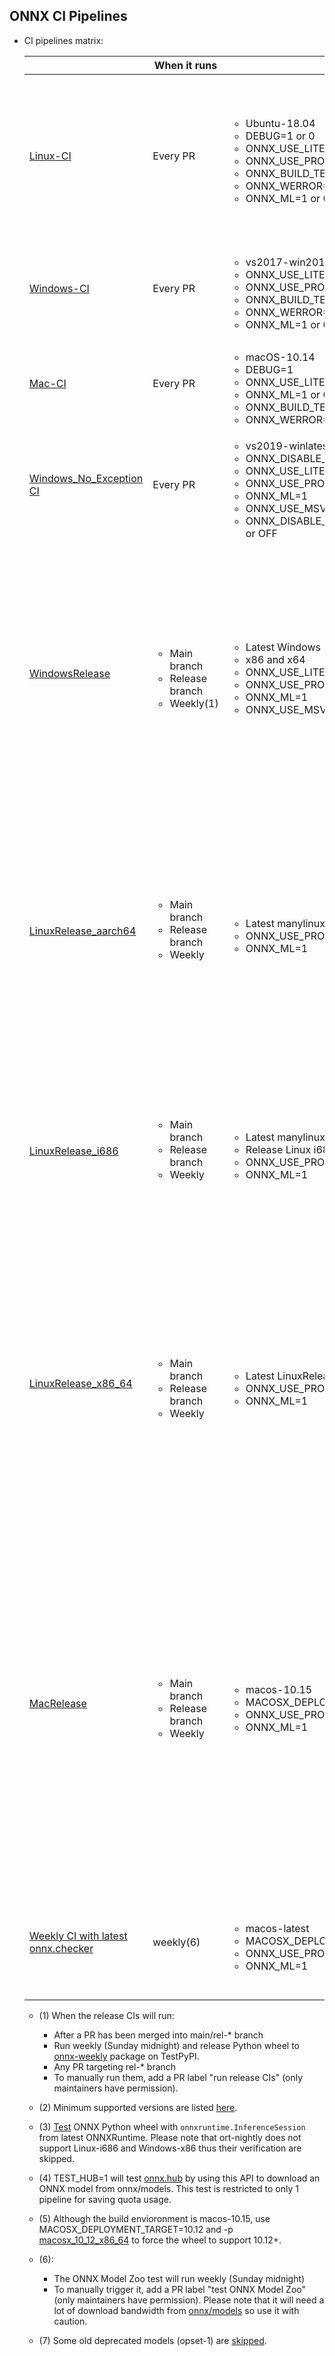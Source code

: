 <!--- SPDX-License-Identifier: Apache-2.0 -->

## ONNX CI Pipelines

* CI pipelines matrix:

  |   | When it runs | Config | Test |
  -- | -- | -- | -- | 
  [Linux-CI](/.azure-pipelines/Linux-CI.yml) | Every PR | <ul><li>Ubuntu-18.04</li><li>DEBUG=1 or 0</li><li>ONNX_USE_LITE_PROTO=ON or OFF</li><li>ONNX_USE_PROTOBUF_SHARED_LIBS=OFF</li><li>ONNX_BUILD_TESTS=1</li><li>ONNX_WERROR=ON</li><li>ONNX_ML=1 or 0</li></ul>| <ul><li>ONNX C++ tests</li><li>Style check (flake8 and mypy)</li><li>Test doc generation</li><li>Test proto generation</li><li>Verify backend node data</li><li>Verify node test generation</li></ul> | 
  [Windows-CI](/.azure-pipelines/Windows-CI.yml) | Every PR  | <ul><li>vs2017-win2016</li><li>ONNX_USE_LITE_PROTO=ON</li><li>ONNX_USE_PROTOBUF_SHARED_LIBS=ON</li><li>ONNX_BUILD_TESTS=1</li><li>ONNX_WERROR=ON</li><li>ONNX_ML=1 or 0</li></ul>| <ul><li>Test building ONNX in conda environment</li><li>Test doc generation</li><li>Test proto generation</li></ul> |
  [Mac-CI](/.azure-pipelines/MacOS-CI.yml) | Every PR  | <ul><li>macOS-10.14</li><li>DEBUG=1</li><li>ONNX_USE_LITE_PROTO=ON or OFF</li><li>ONNX_ML=1 or 0</li><li>ONNX_BUILD_TESTS=1</li><li>ONNX_WERROR=ON</li></ul>| <ul><li>ONNX C++ tests</li><li>Test doc generation</li><li>Test proto generation</li></ul>|
  [Windows_No_Exception CI](/.github/workflows/win_no_exception_ci.yml) | Every PR  | <ul><li>vs2019-winlatest</li><li>ONNX_DISABLE_EXCEPTIONS=ON</li><li>ONNX_USE_LITE_PROTO=ON</li><li>ONNX_USE_PROTOBUF_SHARED_LIBS=OFF</li><li>ONNX_ML=1</li><li>ONNX_USE_MSVC_STATIC_RUNTIME=ON</li><li>ONNX_DISABLE_STATIC_REGISTRATION=ON or OFF</li></ul>| <ul><li>Only ONNX C++ tests</li><li>Test selective schema loading</li></ul> |
  [WindowsRelease](/.github/workflows/release_win.yml) | <ul><li>Main branch</li><li>Release branch</li><li>Weekly(1)</li></ul> | <ul><li>Latest Windows</li><li>x86 and x64</li><li>ONNX_USE_LITE_PROTO=ON</li><li>ONNX_USE_PROTOBUF_SHARED_LIBS=OFF</li><li>ONNX_ML=1</li><li>ONNX_USE_MSVC_STATIC_RUNTIME=OFF</li></ul>| <ul><li> Release Windows wheel</li><li>Release onnx-weekly package</li><li>Verify backend node data</li><li>Verify node test generation</li><li>Verify with different dependency versions - latest numpy version, latest and min supported protobuf version(2)</li><li>Verify ONNX with the latest [ort-nightly](https://test.pypi.org/project/ort-nightly/)(3).</li></ul> |
  [LinuxRelease_aarch64](/.github/workflows/release_linux_aarch64.yml) | <ul><li>Main branch</li><li>Release branch</li><li>Weekly</li></ul>  | <ul><li>Latest manylinux2014_aarch64</li><li>ONNX_USE_PROTOBUF_SHARED_LIBS=OFF</li><li>ONNX_ML=1</li></ul>| <ul><li> Release Linux aarch64 wheel</li><li>Release onnx-weekly package</li><li>Verify backend node data</li><li>Verify node test generation</li><li>Verify with different dependency versions - latest numpy version, latest and min supported protobuf version</li><li>Verify ONNX with the latest ort-nightly.</li></ul> |
  [LinuxRelease_i686](/.github/workflows/release_linux_i686.yml) | <ul><li>Main branch</li><li>Release branch</li><li>Weekly</li></ul>  | <ul><li>Latest manylinux2014_x86_64</li><li> Release Linux i686 wheel</li><li>ONNX_USE_PROTOBUF_SHARED_LIBS=OFF</li><li>ONNX_ML=1</li></ul> | <ul><li>Release onnx-weekly package</li><li>Verify backend node data</li><li>Verify node test generation</li><li>Verify with different dependency versions - latest numpy version, latest and min supported protobuf version</li></ul>
  [LinuxRelease_x86_64](/.github/workflows/release_linux_x86_64.yml) | <ul><li>Main branch</li><li>Release branch</li><li>Weekly</li></ul> | <ul><li>Latest LinuxRelease_x86_64</li><li>ONNX_USE_PROTOBUF_SHARED_LIBS=OFF</li><li>ONNX_ML=1</li></ul>| <ul><li> Release Linux x86_64 wheel</li><li>Release onnx-weekly package</li><li>Test TEST_HUB=1(4)</li><li>Verify backend node data</li><li>Verify node test generation</li></li><li>Verify with different dependency versions - latest numpy version, latest and min supported protobuf version</li><li>Verify ONNX with the latest ort-nightly.</li></ul> |
  [MacRelease](/.github/workflows/release_win.yml) | <ul><li>Main branch</li><li>Release branch</li><li>Weekly</li></ul> | <ul><li>macos-10.15</li><li> MACOSX_DEPLOYMENT_TARGET=10.12(5) </li><li>ONNX_USE_PROTOBUF_SHARED_LIBS=OFF</li><li>ONNX_ML=1</li></ul>| <ul><li>Release Mac wheel</li><li>Release onnx-weekly package</li><li>Verify backend node data</li><li>Verify node test generation</li><li>Verify with different dependency versions - latest numpy version, latest and min supported protobuf version</li><li>Verify ONNX with the latest ort-nightly.</li><li>Test source distribution generation</li><li>Test build with source distribution</li><li>Release onnx-weekly source distribution</li></ul>  
  [Weekly CI with latest onnx.checker](/.github/workflows/weekly_mac_ci.yml) | weekly(6) |<ul><li>macos-latest</li><li>MACOSX_DEPLOYMENT_TARGET=10.15</li><li>ONNX_USE_PROTOBUF_SHARED_LIBS=OFF</li><li>ONNX_ML=1</li></ul>| <ul><li>Test latest ONNX checker</li><li>Test latest ONNX shape inference</li><li>With all models from [onnx/models](https://github.com/onnx/models)(7)</li></ul> |  
  
  * (1) When the release CIs will run:
    * After a PR has been merged into main/rel-* branch
    * Run weekly (Sunday midnight) and release Python wheel to [onnx-weekly](https://test.pypi.org/project/onnx-weekly/) package on TestPyPI.
    * Any PR targeting rel-* branch
    * To manually run them, add a PR label "run release CIs" (only maintainers have permission).
  * (2) Minimum supported versions are listed [here](/requirements.txt).  
  * (3) [Test](/onnx/test/test_with_ort.py) ONNX Python wheel with `onnxruntime.InferenceSession` from latest ONNXRuntime. Please note that ort-nightly does not support Linux-i686 and Windows-x86 thus their verification are skipped.  
  * (4) TEST_HUB=1 will test [onnx.hub](/onnx/test/hub_test.py) by using this API to download an ONNX model from onnx/models. This test is restricted to only 1 pipeline for saving quota usage.
  * (5) Although the build envioronment is macos-10.15, use MACOSX_DEPLOYMENT_TARGET=10.12 and -p [macosx_10_12_x86_64](https://github.com/onnx/onnx/blob/2e048660ffa8243596aaf3338e60c7c0575458f2/.github/workflows/release_mac.yml#L74) to force the wheel to support 10.12+.  
  
  * (6):
    * The ONNX Model Zoo test will run weekly (Sunday midnight)
    * To manually trigger it, add a PR label "test ONNX Model Zoo" (only maintainers have permission). Please note that it will need a lot of download bandwidth from [onnx/models](https://github.com/onnx/models) so use it with caution.
  * (7) Some old deprecated models (opset-1) are [skipped](/workflow_scripts/config.py).
